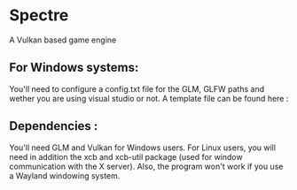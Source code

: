 # Spectre
 A Vulkan based game engine
## For Windows systems:
You'll need to configure a config.txt file for the GLM, GLFW paths and wether you are using visual studio or not. A template file can be found here : 
## Dependencies :
You'll need GLM and Vulkan for Windows users. For Linux users, you will need in addition the xcb and xcb-util package (used for window communication with the X server). Also, the program won't work if you use a Wayland windowing system.
